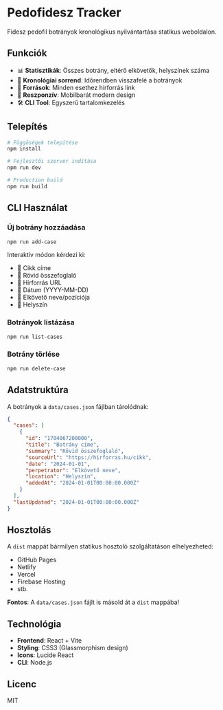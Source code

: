 # Pedofidesz Tracker

Fidesz pedofil botrányok kronológikus nyilvántartása statikus weboldalon.

## Funkciók

- 📊 **Statisztikák**: Összes botrány, eltérő elkövetők, helyszínek száma
- 📅 **Kronológiai sorrend**: Időrendben visszafelé a botrányok
- 🔗 **Források**: Minden esethez hírforrás link
- 📱 **Reszponzív**: Mobilbarát modern design
- 🛠️ **CLI Tool**: Egyszerű tartalomkezelés

## Telepítés

```bash
# Függőségek telepítése
npm install

# Fejlesztői szerver indítása
npm run dev

# Production build
npm run build
```

## CLI Használat

### Új botrány hozzáadása
```bash
npm run add-case
```

Interaktív módon kérdezi ki:
- 📰 Cikk címe
- 📝 Rövid összefoglaló  
- 🔗 Hírforrás URL
- 📅 Dátum (YYYY-MM-DD)
- 👤 Elkövető neve/pozíciója
- 📍 Helyszín

### Botrányok listázása
```bash
npm run list-cases
```

### Botrány törlése
```bash
npm run delete-case
```

## Adatstruktúra

A botrányok a `data/cases.json` fájlban tárolódnak:

```json
{
  "cases": [
    {
      "id": "1704067200000",
      "title": "Botrány címe",
      "summary": "Rövid összefoglaló",
      "sourceUrl": "https://hirforras.hu/cikk",
      "date": "2024-01-01",
      "perpetrator": "Elkövető neve",
      "location": "Helyszín",
      "addedAt": "2024-01-01T00:00:00.000Z"
    }
  ],
  "lastUpdated": "2024-01-01T00:00:00.000Z"
}
```

## Hosztolás

A `dist` mappát bármilyen statikus hosztoló szolgáltatáson elhelyezheted:

- GitHub Pages
- Netlify
- Vercel
- Firebase Hosting
- stb.

**Fontos**: A `data/cases.json` fájlt is másold át a `dist` mappába!

## Technológia

- **Frontend**: React + Vite
- **Styling**: CSS3 (Glassmorphism design)
- **Icons**: Lucide React
- **CLI**: Node.js

## Licenc

MIT 